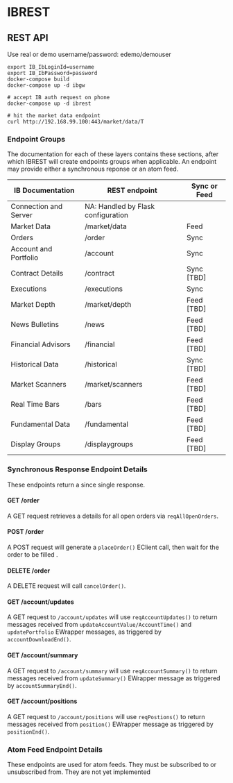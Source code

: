 # IBREST

## REST API

Use real or demo username/password: edemo/demouser

```
export IB_IbLoginId=username
export IB_IbPassword=password
docker-compose build
docker-compose up -d ibgw

# accept IB auth request on phone
docker-compose up -d ibrest

# hit the market data endpoint
curl http://192.168.99.100:443/market/data/T

```

### Endpoint Groups
The documentation for each of these layers contains these sections, after which IBREST will create endpoints groups when applicable.  An endpoint may provide either a synchronous reponse or an atom feed.

IB Documentation | REST endpoint | Sync or Feed
---------------- | ------------- | --------------------
Connection and Server | NA: Handled by Flask configuration
Market Data | /market/data | Feed
Orders| /order | Sync
Account and Portfolio | /account | Sync
Contract Details | /contract | Sync [TBD]
Executions | /executions | Sync 
Market Depth | /market/depth | Feed [TBD]
News Bulletins | /news | Feed [TBD]
Financial Advisors | /financial | Feed [TBD]
Historical Data | /historical | Sync [TBD]
Market Scanners | /market/scanners | Feed [TBD]
Real Time Bars| /bars | Feed [TBD]
Fundamental Data | /fundamental | Feed [TBD]
Display Groups| /displaygroups | Feed [TBD]

 
### Synchronous Response Endpoint Details
These endpoints return a since single response.   
 
#### GET /order
A GET request retrieves a details for all open orders via `reqAllOpenOrders`.

#### POST /order
A POST request will generate a `placeOrder()` EClient call, then wait for the order to be filled .

#### DELETE /order
A DELETE request will call `cancelOrder()`.

#### GET /account/updates
A GET request to `/account/updates` will use `reqAccountUpdates()` to return messages received from `updateAccountValue/AccountTime()` and `updatePortfolio` EWrapper messages, as triggered by `accountDownloadEnd()`.

#### GET /account/summary
A GET request to `/account/summary` will use `reqAccountSummary()` to return messages received from `updateSummary()` EWrapper message as triggered by `accountSummaryEnd()`.

#### GET /account/positions
A GET request to `/account/positions` will use `reqPostions()` to return messages received from `position()` EWrapper message as triggered by `positionEnd()`.

### Atom Feed Endpoint Details
These endpoints are used for atom feeds.  They must be subscribed to or unsubscribed from.  They are not yet implemented

